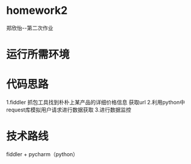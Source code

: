 # homework2
郑欣怡--第二次作业 

# 运行所需环境

# 代码思路
1.fiddler 抓包工具找到朴朴上某产品的详细价格信息 获取url
2.利用python中request库模拟用户请求进行数据获取
3.进行数据监控

# 技术路线
fiddler +  pycharm（python）
